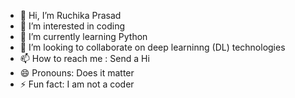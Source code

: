 - 👋 Hi, I’m Ruchika Prasad
- 👀 I’m interested in coding
- 🌱 I’m currently learning Python
- 💞️ I’m looking to collaborate on deep learninng (DL) technologies
- 📫 How to reach me : Send a Hi
- 😄 Pronouns: Does it matter
- ⚡ Fun fact: I am not a coder

<!---
ruchikaprasad13/ruchikaprasad13 is a ✨ special ✨ repository because its `README.md` (this file) appears on your GitHub profile.
You can click the Preview link to take a look at your changes.
--->
